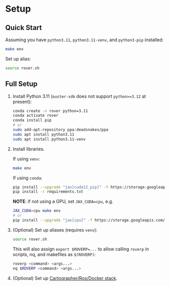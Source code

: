 # Setup

## Quick Start

Assuming you have `python3.11`, `python3.11-venv`, and `python3-pip` installed:
```sh
make env
```

Set up alias:
```sh
source rover.sh
```

## Full Setup

1. Install Python 3.11 (`ouster-sdk` does not support `python>=3.12` at present):
    ```sh
    conda create -n rover python=3.11
    conda activate rover
    conda install pip
    # or
    sudo add-apt-repository ppa:deadsnakes/ppa
    sudo apt install python3.11
    sudo apt install python3.11-venv
    ```

2. Install libraries.

    If using `venv`:
    ```sh
    make env
    ```

    If using `conda`:
    ```sh
    pip install --upgrade "jax[cuda12_pip]" -f https://storage.googleapis.com/jax-releases/jax_cuda_releases.html
    pip install -r requirements.txt
    ```

    **NOTE**: if not using a GPU, set `JAX_CUDA=cpu`, e.g.
    ```sh
    JAX_CUDA=cpu make env
    # or
    pip install --upgrade "jax[cpu]" -f https://storage.googleapis.com/jax-releases/jax_cuda_releases.html
    ```

3. (Optional) Set up aliases (requires `venv`):
    ```sh
    source rover.sh
    ```
    This will also assign `export $ROVERP=...` to allow calling `roverp` in scripts, nq, and makefiles as `$(ROVERP)`:
    ```sh
    roverp <command> <args...>
    nq $ROVERP <command> <args...>
    ```

4. (Optional) Set up [Cartographer/Ros/Docker stack](docker.md).
